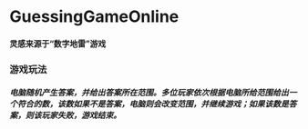 # GuessingGameOnline

#### 灵感来源于“数字地雷”游戏

### 游戏玩法

##### 电脑随机产生答案，并给出答案所在范围。多位玩家依次根据电脑所给范围给出一个符合的数，该数如果不是答案，电脑则会改变范围，并继续游戏；如果该数是答案，则该玩家失败，游戏结束。
